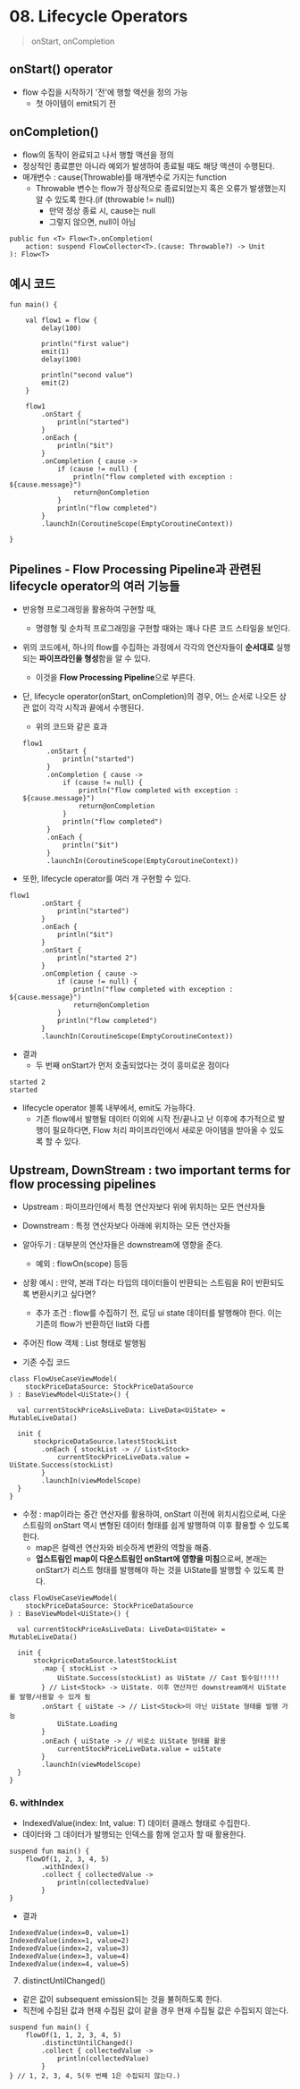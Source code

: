 # 08. Lifecycle Operators
> onStart, onCompletion

## onStart() operator
* flow 수집을 시작하기 '전'에 행할 액션을 정의 가능
  * 첫 아이템이 emit되기 전

## onCompletion()
* flow의 동작이 완료되고 나서 행할 액션을 정의
* 정상적인 종료뿐만 아니라 예외가 발생하여 종료될 때도 해당 액션이 수행된다.
* 매개변수 : cause(Throwable)를 매개변수로 가지는 function
  * Throwable 변수는 flow가 정상적으로 종료되었는지 혹은 오류가 발생했는지 알 수 있도록 한다.(if (throwable != null))
    * 만약 정상 종료 시, cause는 null
    * 그렇지 않으면, null이 아님
```
public fun <T> Flow<T>.onCompletion(
    action: suspend FlowCollector<T>.(cause: Throwable?) -> Unit
): Flow<T>
```

## 예시 코드
```
fun main() {

    val flow1 = flow {
        delay(100)

        println("first value")
        emit(1)
        delay(100)

        println("second value")
        emit(2)
    }

    flow1
        .onStart {
            println("started")
        }
        .onEach {
            println("$it")
        }
        .onCompletion { cause ->
            if (cause != null) {
                println("flow completed with exception : ${cause.message}")
                return@onCompletion
            }
            println("flow completed")
        }
        .launchIn(CoroutineScope(EmptyCoroutineContext))

}
```

## Pipelines - Flow Processing Pipeline과 관련된 lifecycle operator의 여러 기능들
* 반응형 프로그래밍을 활용하여 구현할 때,
  * 명령형 및 순차적 프로그래밍을 구현할 때와는 꽤나 다른 코드 스타일을 보인다.

* 위의 코드에서, 하나의 flow를 수집하는 과정에서 각각의 연산자들이 **순서대로** 실행되는 **파이프라인을 형성**함을 알 수 있다.
  * 이것을 **Flow Processing Pipeline**으로 부른다.

* 단, lifecycle operator(onStart, onCompletion)의 경우, 어느 순서로 나오든 상관 없이 각각 시작과 끝에서 수행된다.
  * 위의 코드와 같은 효과
  ```
  flow1
        .onStart {
            println("started")
        }
        .onCompletion { cause ->
            if (cause != null) {
                println("flow completed with exception : ${cause.message}")
                return@onCompletion
            }
            println("flow completed")
        }
        .onEach {
            println("$it")
        }
        .launchIn(CoroutineScope(EmptyCoroutineContext))
  ```
  
* 또한, lifecycle operator를 여러 개 구현할 수 있다.
```
flow1
        .onStart {
            println("started")
        }
        .onEach {
            println("$it")
        }
        .onStart {
            println("started 2")
        }
        .onCompletion { cause ->
            if (cause != null) {
                println("flow completed with exception : ${cause.message}")
                return@onCompletion
            }
            println("flow completed")
        }
        .launchIn(CoroutineScope(EmptyCoroutineContext))
```
* 결과
  * 두 번째 onStart가 먼저 호출되었다는 것이 흥미로운 점이다
```
started 2
started
```

* lifecycle operator 블록 내부에서, emit도 가능하다.
  * 기존 flow에서 발행될 데이터 이외에 시작 전/끝나고 난 이후에 추가적으로 발행이 필요하다면, Flow 처리 파이프라인에서 새로운 아이템을 받아올 수 있도록 할 수 있다.

## Upstream, DownStream : two important terms for flow processing pipelines
* Upstream : 파이프라인에서 특정 연산자보다 위에 위치하는 모든 연산자들
* Downstream : 특정 연산자보다 아래에 위치하는 모든 연산자들

* 알아두기 : 대부분의 연산자들은 downstream에 영향을 준다.
  * 예외 : flowOn(scope) 등등

* 상황 예시 : 만약, 본래 T라는 타입의 데이터들이 반환되는 스트림을 R이 반환되도록 변환시키고 싶다면?
  * 추가 조건 : flow를 수집하기 전, 로딩 ui state 데이터를 발행해야 한다. 이는 기존의 flow가 반환하던 list와 다름

* 주어진 flow 객체 : List<Stock> 형태로 발행됨

* 기존 수집 코드
```
class FlowUseCaseViewModel(
    stockPriceDataSource: StockPriceDataSource
) : BaseViewModel<UiState>() {

  val currentStockPriceAsLiveData: LiveData<UiState> = MutableLiveData()
  
  init {
      stockpriceDataSource.latestStockList
        .onEach { stockList -> // List<Stock>
            currentStockPriceLiveData.value = UiState.Success(stockList)
        }
        .launchIn(viewModelScope)
  }
}
```

* 수정 : map이라는 중간 연산자를 활용하여, onStart 이전에 위치시킴으로써, 다운스트림의 onStart 역시 변형된 데이터 형태를 쉽게 발행하여 이후 활용할 수 있도록 한다.
  * map은 컬렉션 연산자와 비슷하게 변환의 역할을 해줌.
  * **업스트림인 map이 다운스트림인 onStart에 영향을 미침**으로써, 본래는 onStart가 리스트 형태를 발행해야 하는 것을 UiState를 발행할 수 있도록 한다.
```
class FlowUseCaseViewModel(
    stockPriceDataSource: StockPriceDataSource
) : BaseViewModel<UiState>() {

  val currentStockPriceAsLiveData: LiveData<UiState> = MutableLiveData()
  
  init {
      stockpriceDataSource.latestStockList
        .map { stockList ->
            UiState.Success(stockList) as UiState // Cast 필수임!!!!!
        } // List<Stock> -> UiState. 이후 연산자인 downstream에서 UiState를 발행/사용할 수 있게 됨
        .onStart { uiState -> // List<Stock>이 아닌 UiState 형태를 발행 가능
            UiState.Loading
        }
        .onEach { uiState -> // 비로소 UiState 형태를 활용
            currentStockPriceLiveData.value = uiState
        }
        .launchIn(viewModelScope)
  }
}
```

### 6. withIndex
* IndexedValue<T>(index: Int, value: T) 데이터 클래스 형태로 수집한다.
* 데이터와 그 데이터가 발행되는 인덱스를 함께 얻고자 할 때 활용한다.
```
suspend fun main() {
    flowOf(1, 2, 3, 4, 5)
        .withIndex()
        .collect { collectedValue ->
            println(collectedValue)
        }
}
```

* 결과
```
IndexedValue(index=0, value=1)
IndexedValue(index=1, value=2)
IndexedValue(index=2, value=3)
IndexedValue(index=3, value=4)
IndexedValue(index=4, value=5)
```

7. distinctUntilChanged()
* 같은 값이 subsequent emission되는 것을 불허하도록 한다.
* 직전에 수집된 값과 현재 수집된 값이 같을 경우 현재 수집될 값은 수집되지 않는다.
```
suspend fun main() {
    flowOf(1, 1, 2, 3, 4, 5)
        .distinctUntilChanged()
        .collect { collectedValue ->
            println(collectedValue)
        }
} // 1, 2, 3, 4, 5(두 번째 1은 수집되지 않는다.)
```